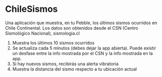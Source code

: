 # ChileSismos
Una aplicación que muestra, en tu Pebble, los últimos sismos ocurridos en Chile Continental. Los datos son obtenidos desde el CSN (Centro Sismológico Nacional), sismologia.cl

1. Muestra los últimos 10 sismos ocurridos
2. Se actualiza cada 5 minutos (debes dejar la app abierta). Puede existir un desfase entre la info mostrada por el CSN y la info mostrada en la app.
3. Si hay nuevos sismos, recibirás una alerta vibratoria
4. Muestra la distancia del sismo respecto a tu ubicación actual
